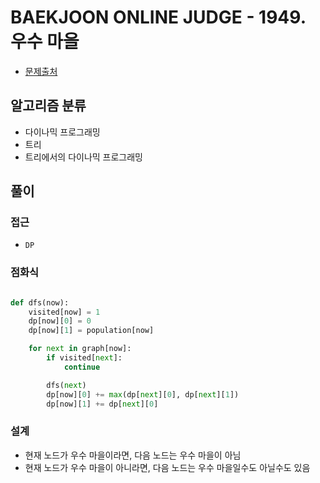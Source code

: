 # BAEKJOON ONLINE JUDGE - 1949. 우수 마을

- [문제출처](https://www.acmicpc.net/problem/1949 '1949. 우수 마을')

## 알고리즘 분류

- 다이나믹 프로그래밍
- 트리
- 트리에서의 다이나믹 프로그래밍

## 풀이

### 접근

- `DP`

### 점화식

```python

def dfs(now):
    visited[now] = 1
    dp[now][0] = 0
    dp[now][1] = population[now]

    for next in graph[now]:
        if visited[next]:
            continue

        dfs(next)
        dp[now][0] += max(dp[next][0], dp[next][1])
        dp[now][1] += dp[next][0]

```

### 설계

- 현재 노드가 우수 마을이라면, 다음 노드는 우수 마을이 아님
- 현재 노드가 우수 마을이 아니라면, 다음 노드는 우수 마을일수도 아닐수도 있음
